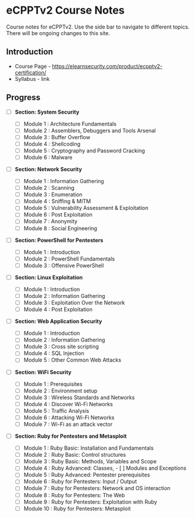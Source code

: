 # eCPPTv2 Course Notes

Course notes for eCPPTv2. Use the side bar to navigate to different topics. There will be ongoing changes to this site. 

## Introduction

* Course Page - https://elearnsecurity.com/product/ecpptv2-certification/
* Syllabus - link

## Progress

- [ ] **Section: System Security**

    - [ ] Module 1 : Architecture Fundamentals
    - [ ] Module 2 : Assemblers, Debuggers and Tools Arsenal
    - [ ] Module 3 : Buffer Overflow
    - [ ] Module 4 : Shellcoding
    - [ ] Module 5 : Cryptography and Password Cracking
    - [ ] Module 6 : Malware

- [ ] **Section: Network Security**

    - [ ] Module 1 : Information Gathering
    - [ ] Module 2 : Scanning
    - [ ] Module 3 : Enumeration
    - [ ] Module 4 : Sniffing & MITM
    - [ ] Module 5 : Vulnerability Assessment & Exploitation
    - [ ] Module 6 : Post Exploitation
    - [ ] Module 7 : Anonymity
    - [ ] Module 8 : Social Engineering

- [ ] **Section: PowerShell for Pentesters**

    - [ ] Module 1 : Introduction
    - [ ] Module 2 : PowerShell Fundamentals
    - [ ] Module 3 : Offensive PowerShell

- [ ] **Section: Linux Exploitation**

    - [ ] Module 1 : Introduction
    - [ ] Module 2 : Information Gathering
    - [ ] Module 3 : Exploitation Over the Network
    - [ ] Module 4 : Post Exploitation

- [ ] **Section: Web Application Security**

    - [ ] Module 1 : Introduction
    - [ ] Module 2 : Information Gathering
    - [ ] Module 3 : Cross site scripting
    - [ ] Module 4 : SQL Injection
    - [ ] Module 5 : Other Common Web Attacks

- [ ] **Section: WiFi Security**

    - [ ] Module 1 : Prerequisites
    - [ ] Module 2 : Environment setup
    - [ ] Module 3 : Wireless Standards and Networks
    - [ ] Module 4 : Discover Wi-Fi Networks
    - [ ] Module 5 : Traffic Analysis
    - [ ] Module 6 : Attacking Wi-Fi Networks
    - [ ] Module 7 : Wi-Fi as an attack vector

- [ ] **Section: Ruby for Pentesters and Metasploit**

    - [ ] Module 1 : Ruby Basic: Installation and Fundamentals
    - [ ] Module 2 : Ruby Basic: Control structures
    - [ ] Module 3 : Ruby Basic: Methods, Variables and Scope
    - [ ] Module 4 : Ruby Advanced: Classes, - [ ] Modules and Exceptions
    - [ ] Module 5 : Ruby Advanced: Pentester prerequisites
    - [ ] Module 6 : Ruby for Pentesters: Input / Output
    - [ ] Module 7 : Ruby for Pentesters: Network and OS interaction
    - [ ] Module 8 : Ruby for Pentesters: The Web
    - [ ] Module 9 : Ruby for Pentesters: Exploitation with Ruby
    - [ ] Module 10 : Ruby for Pentesters: Metasploit
